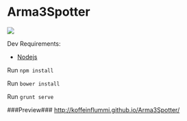 Arma3Spotter
============

![](http://img.shields.io/travis/joyent/node.svg)

Dev Requirements:
* [Nodejs](http://nodejs.org/)

Run `npm install`

Run `bower install`

Run `grunt serve`

###Preview###
http://koffeinflummi.github.io/Arma3Spotter/
